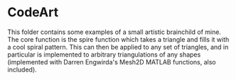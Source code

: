 # CodeArt

This folder contains some examples of a small artistic brainchild of mine. 
The core function is the spire function which takes a triangle and fills it with a cool spiral pattern. This can then be applied to any set of triangles, and in particular is implemented to arbitrary triangulations of any shapes (implemented with Darren Engwirda's Mesh2D MATLAB functions, also included). 